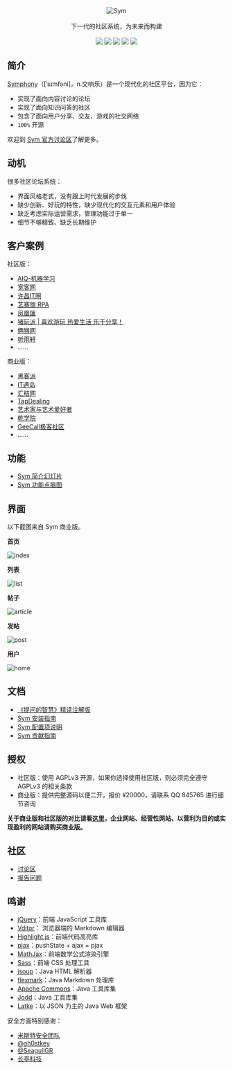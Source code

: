 <p align = "center">
<img alt="Sym" src="https://user-images.githubusercontent.com/873584/52320309-9555a100-2a09-11e9-9252-f04dc47b0a31.png">
<br><br>
下一代的社区系统，为未来而构建
<br><br>
<a title="Build Status" target="_blank" href="https://travis-ci.org/b3log/symphony"><img src="https://img.shields.io/travis/b3log/symphony.svg?style=flat-square"></a>
<a title="Code Size" target="_blank" href="https://github.com/b3log/symphony"><img src="https://img.shields.io/github/languages/code-size/b3log/symphony.svg?style=flat-square"></a>
<a title="AGPLv3" target="_blank" href="https://www.gnu.org/licenses/agpl-3.0.txt"><img src="http://img.shields.io/badge/license-AGPLv3-orange.svg?style=flat-square"></a>
<a title="Releases" target="_blank" href="https://github.com/b3log/symphony/releases"><img src="https://img.shields.io/github/release/b3log/symphony.svg?style=flat-square"></a>
<a title="Downloads" target="_blank" href="https://github.com/b3log/symphony/releases"><img src="https://img.shields.io/github/downloads/b3log/symphony/total.svg?style=flat-square"></a>
</p>

## 简介

[Symphony](https://sym.b3log.org)（[ˈsɪmfəni]，n.交响乐）是一个现代化的社区平台，因为它：

* 实现了面向内容讨论的论坛
* 实现了面向知识问答的社区
* 包含了面向用户分享、交友、游戏的社交网络
* `100%` 开源

欢迎到 [Sym 官方讨论区](https://hacpai.com/tag/sym)了解更多。

## 动机

很多社区论坛系统：

* 界面风格老式，没有跟上时代发展的步伐
* 缺少创新、好玩的特性，缺少现代化的交互元素和用户体验
* 缺乏考虑实际运营需求，管理功能过于单一
* 细节不够精致、缺乏长期维护 

## 客户案例

社区版：

* [AIQ-机器学习](http://www.6aiq.com)
* [宽客网](http://www.cnq.net)
* [许昌IT圈](http://www.xcitq.com)
* [艺赛旗 RPA](http://support.i-search.com.cn)
* [凤凰匯](https://www.fengd.com)
* [猪玩派 | 喜欢游玩  热爱生活  乐于分享！](http://pigplay.net)
* [俩猴网](http://www.xfx77.cn)
* [听雨轩](http://nucode.cn)
* ......

商业版：

* [黑客派](https://hacpai.com)
* [IT遇岛](https://www.ityudao.com)
* [汇桔网](https://bbs.wtoip.com)
* [TapDealing](http://www.tapdealing.com)
* [艺术家与艺术爱好者](http://www.dizmix.com)
* [乾学院](http://c.raqsoft.com.cn)
* [GeeCall极客社区](http://geecall.com)
* ......

## 功能

* [Sym 简介幻灯片](https://sym.b3log.org/syme-intro.pptx)
* [Sym 功能点脑图](http://naotu.baidu.com/file/cd31354ac9abc047569c73c560a5a913?token=b9750ae13f39ef9a)

## 界面

以下截图来自 Sym 商业版。

**首页**

![index](https://user-images.githubusercontent.com/873584/52256097-629ba200-2950-11e9-9242-bd515aec2906.png)

**列表**

![list](https://user-images.githubusercontent.com/873584/52256098-629ba200-2950-11e9-8641-3122e59db229.png)

**帖子**

![article](https://user-images.githubusercontent.com/873584/52264908-b799e100-296d-11e9-81e7-ed5e3e2c101a.png)

**发帖**

![post](https://user-images.githubusercontent.com/873584/52256100-63343880-2950-11e9-9bba-38bf9c8bc8f2.png)

**用户**

![home](https://user-images.githubusercontent.com/873584/52256096-629ba200-2950-11e9-87de-31d3e235578d.png)

## 文档

* [《提问的智慧》精读注解版](https://hacpai.com/article/1536377163156)
* [Sym 安装指南](https://hacpai.com/article/1486188905847)
* [Sym 配置项说明](https://hacpai.com/article/1524715380797)
* [Sym 贡献指南](https://github.com/b3log/symphony/blob/master/CONTRIBUTING.md)

## 授权

* 社区版：使用 AGPLv3 开源，如果你选择使用社区版，则必须完全遵守 AGPLv3 的相关条款
* 商业版：提供完整源码以便二开，报价 ¥20000，请联系 QQ 845765 进行细节咨询

**关于商业版和社区版的对比请看[这里](https://hacpai.com/article/1500543226433)，企业网站、经营性网站、以营利为目的或实现盈利的网站请购买商业版。**

## 社区

* [讨论区](https://hacpai.com/tag/sym)
* [报告问题](https://github.com/b3log/symphony/issues/new/choose)

## 鸣谢

* [jQuery](https://github.com/jquery/jquery)：前端 JavaScript 工具库
* [Vditor](https://github.com/b3log/vditor)： 浏览器端的 Markdown 编辑器
* [Highlight.js](https://github.com/isagalaev/highlight.js)：前端代码高亮库
* [pjax](https://github.com/defunkt/jquery-pjax)：pushState + ajax = pjax
* [MathJax](https://github.com/mathjax/MathJax)：前端数学公式渲染引擎
* [Sass](http://sass-lang.com)：前端 CSS 处理工具
* [jsoup](https://github.com/jhy/jsoup)：Java HTML 解析器
* [flexmark](https://github.com/vsch/flexmark-java)：Java Markdown 处理库
* [Apache Commons](http://commons.apache.org)：Java 工具库集
* [Jodd](https://github.com/oblac/jodd)：Java 工具库集
* [Latke](https://github.com/b3log/latke)：以 JSON 为主的 Java Web 框架

安全方面特别感谢：

* [米斯特安全团队](http://www.hi-ourlife.com)
* [@gh0stkey](https://github.com/gh0stkey)
* [@SeagullGR](https://github.com/SeagullGR)
* [长亭科技](https://www.chaitin.cn)
